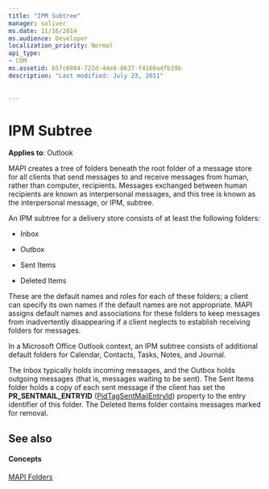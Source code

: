 ```yaml
---
title: "IPM Subtree"
manager: soliver
ms.date: 11/16/2014
ms.audience: Developer
localization_priority: Normal
api_type:
- COM
ms.assetid: b5fc6084-722d-44e8-8637-f4160a4fb19b
description: "Last modified: July 23, 2011"
 
 
---
```


# IPM Subtree

  
  
**Applies to**: Outlook 
  
MAPI creates a tree of folders beneath the root folder of a message store for all clients that send messages to and receive messages from human, rather than computer, recipients. Messages exchanged between human recipients are known as interpersonal messages, and this tree is known as the interpersonal message, or IPM, subtree. 
  
An IPM subtree for a delivery store consists of at least the following folders:
  
- Inbox
    
- Outbox
    
- Sent Items
    
- Deleted Items
    
These are the default names and roles for each of these folders; a client can specify its own names if the default names are not appropriate. MAPI assigns default names and associations for these folders to keep messages from inadvertently disappearing if a client neglects to establish receiving folders for messages. 
  
In a Microsoft Office Outlook context, an IPM subtree consists of additional default folders for Calendar, Contacts, Tasks, Notes, and Journal.
  
The Inbox typically holds incoming messages, and the Outbox holds outgoing messages (that is, messages waiting to be sent). The Sent Items folder holds a copy of each sent message if the client has set the **PR_SENTMAIL_ENTRYID** ([PidTagSentMailEntryId](pidtagsentmailentryid-canonical-property.md)) property to the entry identifier of this folder. The Deleted Items folder contains messages marked for removal. 
  
## See also

#### Concepts

[MAPI Folders](mapi-folders.md)

